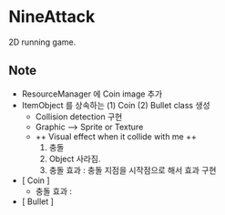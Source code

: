 # NineAttack
2D running game.

## Note
- ResourceManager 에 Coin image 추가
- ItemObject 를 상속하는 (1) Coin (2) Bullet class 생성
    - Collision detection 구현
    - Graphic --> Sprite or Texture
    - ++ Visual effect when it collide with me ++
        1. 충돌
        2. Object 사라짐.
        3. 충돌 효과 : 충돌 지점을 시작점으로 해서 효과 구현
- [ Coin ]
    - 충돌 효과 :
- [ Bullet ]